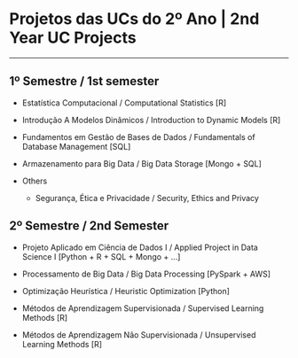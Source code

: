 # Projetos das UCs do 2º Ano | 2nd Year UC Projects
---

## 1º Semestre /  1st semester
- Estatística Computacional / Computational Statistics [R]
- Introdução A Modelos Dinâmicos / Introduction to Dynamic Models [R]
- Fundamentos em Gestão de Bases de Dados / Fundamentals of Database Management [SQL]
- Armazenamento para Big Data / Big Data Storage [Mongo + SQL]

- Others
  - Segurança, Ética e Privacidade / Security, Ethics and Privacy

## 2º Semestre /  2nd Semester

- Projeto Aplicado em Ciência de Dados I / Applied Project in Data Science I [Python + R + SQL + Mongo + ...]

- Processamento de Big Data / Big Data Processing [PySpark + AWS]
- Optimização Heurística / Heuristic Optimization [Python]

- Métodos de Aprendizagem Supervisionada / Supervised Learning Methods [R]
- Métodos de Aprendizagem Não Supervisionada / Unsupervised Learning Methods [R]
